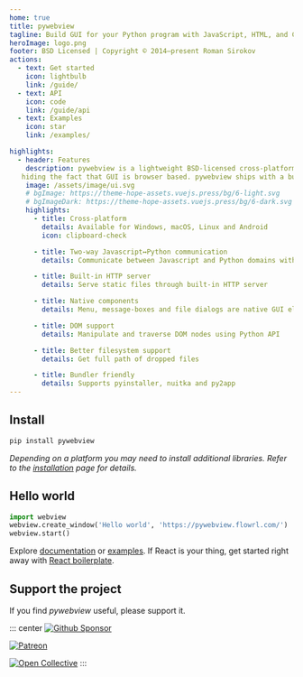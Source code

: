 ```yaml
---
home: true
title: pywebview
tagline: Build GUI for your Python program with JavaScript, HTML, and CSS.
heroImage: logo.png
footer: BSD Licensed | Copyright © 2014–present Roman Sirokov
actions:
  - text: Get started
    icon: lightbulb
    link: /guide/
  - text: API
    icon: code
    link: /guide/api
  - text: Examples
    icon: star
    link: /examples/

highlights:
  - header: Features
    description: pywebview is a lightweight BSD-licensed cross-platform wrapper around a webview component. pywebview allows to display HTML content in its own native GUI window. It gives you power of web technologies in your desktop application,
   hiding the fact that GUI is browser based. pywebview ships with a built-in HTTP server, DOM support in Python and window management functionality.
    image: /assets/image/ui.svg
    # bgImage: https://theme-hope-assets.vuejs.press/bg/6-light.svg
    # bgImageDark: https://theme-hope-assets.vuejs.press/bg/6-dark.svg
    highlights:
      - title: Cross-platform
        details: Available for Windows, macOS, Linux and Android
        icon: clipboard-check

      - title: Two-way Javascript↔Python communication
        details: Communicate between Javascript and Python domains without HTTP

      - title: Built-in HTTP server
        details: Serve static files through built-in HTTP server

      - title: Native components
        details: Menu, message-boxes and file dialogs are native GUI elements.

      - title: DOM support
        details: Manipulate and traverse DOM nodes using Python API

      - title: Better filesystem support
        details: Get full path of dropped files

      - title: Bundler friendly
        details: Supports pyinstaller, nuitka and py2app
---
```




## Install

``` bash
pip install pywebview
```

_Depending on a platform you may need to install additional libraries. Refer to the [installation](/guide/installation.html) page for details._

## Hello world

``` python
import webview
webview.create_window('Hello world', 'https://pywebview.flowrl.com/')
webview.start()
```

Explore [documentation](/guide/) or [examples](/examples/). If React is your thing, get started right away with [React boilerplate](https://github.com/r0x0r/pywebview-react-boilerplate).

## Support the project

If you find _pywebview_ useful, please support it.

::: center
[![Github Sponsor](/github_sponsor_button.png)](https://github.com/sponsors/r0x0r)

[![Patreon](/patreon.png)](https://www.patreon.com/bePatron?u=13226105)

[![Open Collective](/opencollective.png)](https://opencollective.com/pywebview/donate)
:::